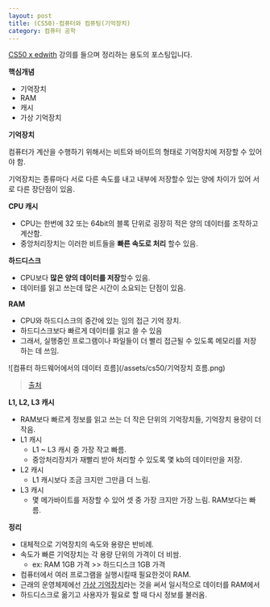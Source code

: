 ```yaml
---
layout: post
title: (CS50)-컴퓨터와 컴퓨팅(기억장치)
category: 컴퓨터 공학
---
```




[CS50 x edwith](https://www.edwith.org/cs50/) 강의를 들으며 정리하는 용도의 포스팅입니다.



**핵심개념**

- 기억장치
- RAM
- 캐시
- 가상 기억장치



**기억장치**

컴퓨터가 계산을 수행하기 위해서는 비트와 바이트의 형태로 기억장치에 저장할 수 있어야 함.

기억장치는 종류마다 서로 다른 속도를 내고 내부에 저장할수 있는 양에 차이가 있어 서로 다른 장단점이 있음.



**CPU 캐시**

- CPU는 한번에 32 또는 64bit의 블록 단위로 굉장히 적은 양의 데이터를 조작하고 계산함.
- 중앙처리장치는 이러한 비트들을 **빠른 속도로 처리** 할수 있음.

**하드디스크**

- CPU보다 **많은 양의 데이터를 저장**할수 있음.
- 데이터를 읽고 쓰는데 많은 시간이 소요되는 단점이 있음.

**RAM**

- CPU와 하드디스크의 중간에 있는 임의 접근 기억 장치.
- 하드디스크보다 빠르게 데이터를 읽고 쓸 수 있음
- 그래서, 실행중인 프로그램이나 파일들이 더 빨리 접근될 수 있도록 메모리를 저장하는 데 쓰임.

![컴퓨터 하드웨어에서의 데이터 흐름](/assets/cs50/기억장치 흐름.png)

> [출처](https://www.edwith.org/cs50/lecture/22801/)



**L1, L2, L3 캐시**

- RAM보다 빠르게 정보를 읽고 쓰는 더 작은 단위의 기억장치들, 기억장치 용량이 더 작음.
- L1 캐시
  - L1 ~ L3 캐시 중 가장 작고 빠름.
  - 중앙처리장치가 재빨리 받아 처리할 수 있도록 몇 kb의 데이터만을 저장.
- L2 캐시
  - L1 캐시보다 조금 크지만 그만큼 더 느림.
- L3 캐시
  - 몇 메가바이트를 저장할 수 있어 셋 중 가장 크지만 가장 느림. RAM보다는 빠름.



**정리**

- 대체적으로 기억장치의 속도와 용량은 반비례.
- 속도가 빠른 기억장치는 각 용량 단위의 가격이 더 비쌈.
  - ex: RAM 1GB 가격 >> 하드디스크 1GB 가격
- 컴퓨터에서 여러 프로그램을 실행시킬때 필요한것이 RAM.
- 근래의 운영체제에선 [가상 기억장치](https://ko.wikipedia.org/wiki/%EA%B0%80%EC%83%81_%EB%A9%94%EB%AA%A8%EB%A6%AC)라는 것을 써서 일시적으로 데이터를 RAM에서 
- 하드디스크로 옮기고 사용자가 필요로 할 때 다시 정보를 불러옴.